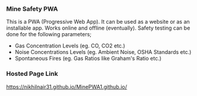 ### **Mine Safety PWA**
This is a PWA (Progressive Web App). It can be used as a website or as an installable app.
Works online and offline (eventually).
Safety testing can be done for the following parameters;
* Gas Concentration Levels (eg. CO, CO2 etc.)
* Noise Concentrations Levels (eg. Ambient Noise, OSHA Standards etc.)
* Spontaneous Fires (eg. Gas Ratios like Graham's Ratio etc.)

### **Hosted Page Link**
https://nikhilnair31.github.io/MinePWA1.github.io/
